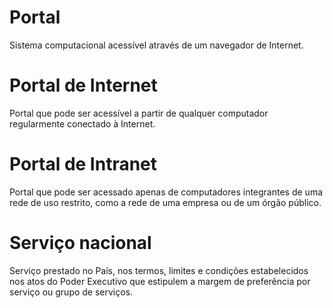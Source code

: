 # Portal 
Sistema computacional acessível através de um navegador de Internet.

# Portal de Internet
Portal que pode ser acessível a partir de qualquer computador regularmente conectado à Internet. 

# Portal de Intranet
Portal que pode ser acessado apenas de computadores integrantes de uma rede de uso restrito, como a rede de uma empresa ou de um órgão público. 

# Serviço nacional 
Serviço prestado no País, nos termos, limites e condições estabelecidos nos atos do Poder Executivo que estipulem a margem de preferência por serviço ou grupo de serviços.
